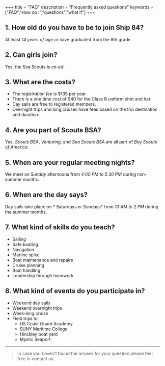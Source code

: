 +++
title = "FAQ"
description = "Frequently asked questions"
keywords = ["FAQ","How do I","questions","what if"]
+++

## 1. How old do you have to be to join Ship 84?

At least *14 years of age* or have graduated from the 8th grade.

## 2. Can girls join?

Yes, the Sea Scouts is *co-ed*.

## 3. What are the costs?

* The *registration fee* is $135 per year.  
* There is a one time cost of $40 for the Class B uniform shirt and hat.  
* Day sails are free to registered members.
* Overnight trips and long cruises have fees based on the trip destination and duration.

## 4. Are you part of Scouts BSA?

Yes, _Scouts BSA_, _Venturing_, and _Sea Scouts BSA_ are all part of *Boy Scouts of America*.

## 5. When are your regular meeting nights?

We meet on *Sunday* afternoons from *4:00 PM to 5:30 PM* during non-summer months.

## 6. When are the day says?

Day sails take place on * Saturdays or Sundays* from *10 AM to 2 PM* during the summer months.

## 7. What kind of skills do you teach?

* Sailing
* Safe boating
* Navigation
* Marline spike
* Boat maintenance and repairs
* Cruise planning
* Boat handling
* Leadership through teamwork

## 8. What kind of events do you participate in?

* Weekend day sails
* Weekend overnight trips
* Week-long cruise
* Field trips to
  + US Coast Guard Academy
  + SUNY Maritime College
  + Hinckley boat yard
  + Mystic Seaport
  
---

> In case you haven't found the answer for your question please feel free to contact us.
